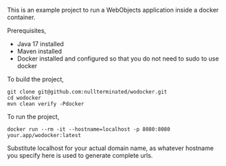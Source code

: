 This is an example project to run a WebObjects application inside a docker container. 

Prerequisites,

* Java 17 installed
* Maven installed
* Docker installed and configured so that you do not need to sudo to use docker

To build the project,

```
git clone git@github.com:nullterminated/wodocker.git
cd wodocker
mvn clean verify -Pdocker
```

To run the project,

```
docker run --rm -it --hostname=localhost -p 8080:8080 your.app/wodocker:latest
```

Substitute localhost for your actual domain name, as whatever hostname you specify here is used to generate complete urls.